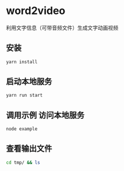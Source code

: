 # word2video
利用文字信息（可带音频文件）生成文字动画视频

## 安装
```sh
yarn install
```
## 启动本地服务
```sh
yarn run start
```
## 调用示例 访问本地服务
```sh
node example
```
## 查看输出文件
```sh
cd tmp/ && ls
```
